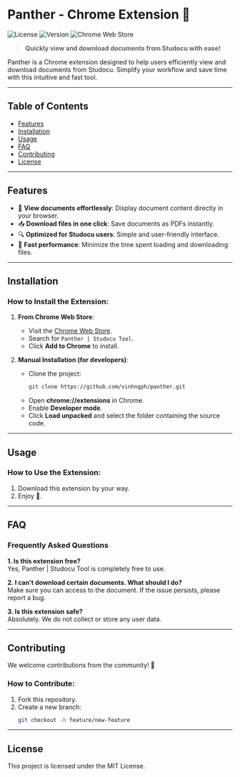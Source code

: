 # Panther - Chrome Extension 🚀

![License](https://img.shields.io/badge/license-MIT-blue.svg)
![Version](https://img.shields.io/badge/version-1.0.4-brightgreen.svg)
![Chrome Web Store](https://img.shields.io/badge/available-chrome%20web%20store-green.svg)

> **Quickly view and download documents from Studocu with ease!**

Panther is a Chrome extension designed to help users efficiently view and download documents from Studocu. Simplify your workflow and save time with this intuitive and fast tool.

---

## Table of Contents

- [Features](#features)
- [Installation](#installation)
- [Usage](#usage)
- [FAQ](#faq)
- [Contributing](#contributing)
- [License](#license)

---

## Features

- 📖 **View documents effortlessly**: Display document content directly in your browser.
- 📥 **Download files in one click**: Save documents as PDFs instantly.
- 🔍 **Optimized for Studocu users**: Simple and user-friendly interface.
- 🚀 **Fast performance**: Minimize the time spent loading and downloading files.

---

## Installation

### How to Install the Extension:

1. **From Chrome Web Store**:
   - Visit the [Chrome Web Store](https://chrome.google.com/webstore/detail/kkhlnlepikoibfdhoenmlnmfdklofehf).
   - Search for `Panther | Studocu Tool`.
   - Click **Add to Chrome** to install.

2. **Manual Installation (for developers)**:
   - Clone the project:
     ```bash
     git clone https://github.com/vinhngph/panther.git
     ```
   - Open **chrome://extensions** in Chrome.
   - Enable **Developer mode**.
   - Click **Load unpacked** and select the folder containing the source code.

---

## Usage

### How to Use the Extension:

1. Download this extension by your way.
2. Enjoy 🤩.

---

## FAQ

### Frequently Asked Questions

**1. Is this extension free?**  
Yes, Panther | Studocu Tool is completely free to use.

**2. I can't download certain documents. What should I do?**  
Make sure you can access to the document. If the issue persists, please report a bug.

**3. Is this extension safe?**  
Absolutely. We do not collect or store any user data.

---

## Contributing

We welcome contributions from the community! 🎉

### How to Contribute:

1. Fork this repository.
2. Create a new branch:
   ```bash
   git checkout -b feature/new-feature

---

## License
This project is licensed under the MIT License.
